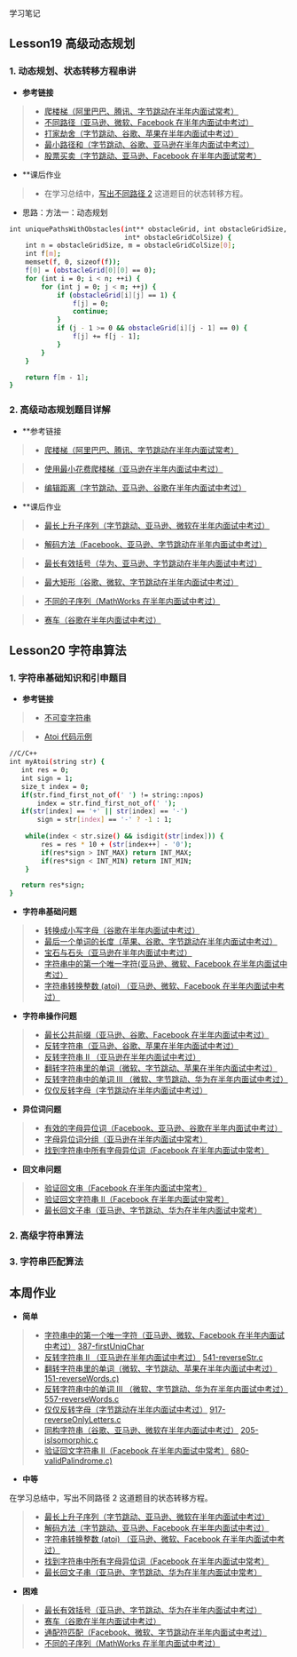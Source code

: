 学习笔记

## Lesson19 高级动态规划

### 1. 动态规划、状态转移方程串讲
* **参考链接**
> - [爬楼梯（阿里巴巴、腾讯、字节跳动在半年内面试常考）](https://leetcode-cn.com/problems/climbing-stairs/)
> - [不同路径（亚马逊、微软、Facebook 在半年内面试中考过）](https://leetcode-cn.com/problems/unique-paths/)
> - [打家劫舍（字节跳动、谷歌、苹果在半年内面试中考过）](https://leetcode-cn.com/problems/house-robber/)
> - [最小路径和（字节跳动、谷歌、亚马逊在半年内面试中考过）](https://leetcode-cn.com/problems/minimum-path-sum/)
> - [股票买卖（字节跳动、亚马逊、Facebook 在半年内面试常考）](https://leetcode-cn.com/problems/best-time-to-buy-and-sell-stock/)

* **课后作业
> - 在学习总结中，[写出不同路径 2](https://leetcode-cn.com/problems/unique-paths-ii/) 这道题目的状态转移方程。
* 思路：方法一：动态规划

```bash
int uniquePathsWithObstacles(int** obstacleGrid, int obstacleGridSize,
                             int* obstacleGridColSize) {
    int n = obstacleGridSize, m = obstacleGridColSize[0];
    int f[m];
    memset(f, 0, sizeof(f));
    f[0] = (obstacleGrid[0][0] == 0);
    for (int i = 0; i < n; ++i) {
        for (int j = 0; j < m; ++j) {
            if (obstacleGrid[i][j] == 1) {
                f[j] = 0;
                continue;
            }
            if (j - 1 >= 0 && obstacleGrid[i][j - 1] == 0) {
                f[j] += f[j - 1];
            }
        }
    }

    return f[m - 1];
}
```

### 2. 高级动态规划题目详解
* **参考链接
> - [爬楼梯（阿里巴巴、腾讯、字节跳动在半年内面试常考）](https://leetcode-cn.com/problems/climbing-stairs/)

> - [使用最小花费爬楼梯（亚马逊在半年内面试中考过）](https://leetcode-cn.com/problems/min-cost-climbing-stairs/)

> - [编辑距离（字节跳动、亚马逊、谷歌在半年内面试中考过）](https://leetcode-cn.com/problems/edit-distance/)

* **课后作业
> - [最长上升子序列（字节跳动、亚马逊、微软在半年内面试中考过）](https://leetcode-cn.com/problems/longest-increasing-subsequence/)

> - [解码方法（Facebook、亚马逊、字节跳动在半年内面试中考过）](https://leetcode-cn.com/problems/decode-ways/)

> - [最长有效括号（华为、亚马逊、字节跳动在半年内面试中考过）](https://leetcode-cn.com/problems/longest-valid-parentheses/)

> - [最大矩形（谷歌、微软、字节跳动在半年内面试中考过）](https://leetcode-cn.com/problems/maximal-rectangle/)

> - [不同的子序列（MathWorks 在半年内面试中考过）](https://leetcode-cn.com/problems/distinct-subsequences/)

> - [赛车（谷歌在半年内面试中考过）](https://leetcode-cn.com/problems/race-car/)

## Lesson20 字符串算法
### 1. 字符串基础知识和引申题目
* **参考链接**
> - [不可变字符串](https://lemire.me/blog/2017/07/07/are-your-strings-immutable/)

> - [Atoi 代码示例](https://shimo.im/docs/5kykuLmt7a4DdjSP/read)
```bash
//C/C++
int myAtoi(string str) {
   int res = 0;
   int sign = 1;
   size_t index = 0;
   if(str.find_first_not_of(' ') != string::npos) 
       index = str.find_first_not_of(' ');
   if(str[index] == '+' || str[index] == '-')
       sign = str[index] == '-' ? -1 : 1;
    
    while(index < str.size() && isdigit(str[index])) {
        res = res * 10 + (str[index++] - '0');
        if(res*sign > INT_MAX) return INT_MAX;
        if(res*sign < INT_MIN) return INT_MIN; 
    }

   return res*sign;
}
```
* **字符串基础问题**
> - [转换成小写字母（谷歌在半年内面试中考过）]()
> - [最后一个单词的长度（苹果、谷歌、字节跳动在半年内面试中考过）]()
> - [宝石与石头（亚马逊在半年内面试中考过）]()
> - [字符串中的第一个唯一字符(亚马逊、微软、Facebook 在半年内面试中考过）]()
> - [字符串转换整数 (atoi) （亚马逊、微软、Facebook 在半年内面试中考过）]()

* **字符串操作问题**
> - [最长公共前缀（亚马逊、谷歌、Facebook 在半年内面试中考过）]()
> - [反转字符串（亚马逊、谷歌、苹果在半年内面试中考过）]()
> - [反转字符串 II （亚马逊在半年内面试中考过）]()
> - [翻转字符串里的单词（微软、字节跳动、苹果在半年内面试中考过）]()
> - [反转字符串中的单词 III （微软、字节跳动、华为在半年内面试中考过）]()
> - [仅仅反转字母（字节跳动在半年内面试中考过）]()

* **异位词问题**
> - [有效的字母异位词（Facebook、亚马逊、谷歌在半年内面试中考过）]()
> - [字母异位词分组（亚马逊在半年内面试中常考）]()
> - [找到字符串中所有字母异位词（Facebook 在半年内面试中常考）]()

* **回文串问题**
> - [验证回文串（Facebook 在半年内面试中常考）]()
> - [验证回文字符串 Ⅱ（Facebook 在半年内面试中常考）]()
> - [最长回文子串（亚马逊、字节跳动、华为在半年内面试中常考）]()

### 2. 高级字符串算法


### 3. 字符串匹配算法


## 本周作业

* **简单**

> - [字符串中的第一个唯一字符（亚马逊、微软、Facebook 在半年内面试中考过）](https://leetcode-cn.com/problems/first-unique-character-in-a-string/)
[387-firstUniqChar](weekend/01-387-firstUniqChar.c)
> - [反转字符串 II （亚马逊在半年内面试中考过）](https://leetcode-cn.com/problems/reverse-string-ii/)
[541-reverseStr.c](weekend/02-541-reverseStr.c)
> - [翻转字符串里的单词（微软、字节跳动、苹果在半年内面试中考过）](https://leetcode-cn.com/problems/reverse-words-in-a-string/submissions/)
[151-reverseWords.c)](weekend/03-151-reverseWords.c)
> - [反转字符串中的单词 III （微软、字节跳动、华为在半年内面试中考过）](https://leetcode-cn.com/problems/reverse-words-in-a-string-iii/submissions/)
[557-reverseWords.c](weekend/04-557-reverseWords.c)
> - [仅仅反转字母（字节跳动在半年内面试中考过）](https://leetcode-cn.com/problems/reverse-only-letters/)
[917-reverseOnlyLetters.c](weekend/05-917-reverseOnlyLetters.c)
> - [同构字符串（谷歌、亚马逊、微软在半年内面试中考过）](https://leetcode-cn.com/problems/isomorphic-strings/)
[205-isIsomorphic.c](weekend/06-205-isIsomorphic.c)
> - [验证回文字符串 Ⅱ（Facebook 在半年内面试中常考）](https://leetcode-cn.com/problems/valid-palindrome-ii/)
[680-validPalindrome.c)](weekend/07-680-validPalindrome.c)


* **中等**

在学习总结中，写出不同路径 2 这道题目的状态转移方程。  
> - [最长上升子序列（字节跳动、亚马逊、微软在半年内面试中考过）]()
> - [解码方法（字节跳动、亚马逊、Facebook 在半年内面试中考过）]()
> - [字符串转换整数 (atoi) （亚马逊、微软、Facebook 在半年内面试中考过）]()
> - [找到字符串中所有字母异位词（Facebook 在半年内面试中常考）]()
> - [最长回文子串（亚马逊、字节跳动、华为在半年内面试中常考）]()

* **困难**

> - [最长有效括号（亚马逊、字节跳动、华为在半年内面试中考过）]()
> - [赛车（谷歌在半年内面试中考过）]()
> - [通配符匹配（Facebook、微软、字节跳动在半年内面试中考过）]()
> - [不同的子序列（MathWorks 在半年内面试中考过）]()
